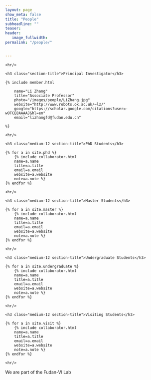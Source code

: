 ```yaml
---
layout: page
show_meta: false
title: "People"
subheadline: ""
teaser: 
header:
   image_fullwidth: 
permalink: "/people/"


---
```


<div class="row"> 

	<hr/>

	<h3 class="section-title">Principal Investigator</h3>

	{% include member.html 

		name="Li Zhang" 
		title="Associate Professor" 
		photo="/images/people/LiZhang.jpg" 
		website="http://www.robots.ox.ac.uk/~lz/" 
		google="https://scholar.google.com/citations?user=-wOTCE8AAAAJ&hl=en" 
		email="lizhangfd@fudan.edu.cn"

	%}
	
	<hr/>

	<h3 class="medium-12 section-title">PhD Students</h3>

	{% for a in site.phd %}
		{% include collaborator.html 
		name=a.name 
		title=a.title 
		email=a.email 
		website=a.website 
		note=a.note %}
	{% endfor %}

	<hr/>

	<h3 class="medium-12 section-title">Master Students</h3>

	{% for a in site.master %}
		{% include collaborator.html 
		name=a.name 
		title=a.title 
		email=a.email 
		website=a.website 
		note=a.note %}
	{% endfor %}

	<hr/>

	<h3 class="medium-12 section-title">Undergraduate Students</h3>

	{% for a in site.undergraduate %}
		{% include collaborator.html 
		name=a.name 
		title=a.title 
		email=a.email 
		website=a.website 
		note=a.note %}
	{% endfor %}

	<hr/>

	<h3 class="medium-12 section-title">Visiting Students</h3>

	{% for a in site.visit %}
		{% include collaborator.html 
		name=a.name 
		title=a.title 
		email=a.email 
		website=a.website 
		note=a.note %}
	{% endfor %}

	<hr/>

</div>


We are part of the Fudan-VI Lab

